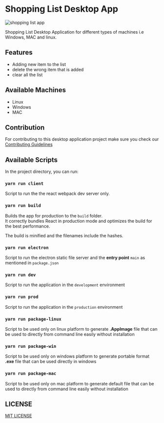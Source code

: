# Shopping List Desktop App

![shopping list app](./public/hello.gif)

Shopping List Desktop Application for different types of machines i.e Windows, MAC and linux.

## Features

* Adding new item to the list
* delete the wrong item that is added
* clear all the list

## Available Machines

* Linux
* Windows
* MAC

## Contribution

For contributing to this desktop application project make sure you check our [Contributing Guidelines](.github/CONTRIBUTING.md)

## Available Scripts

In the project directory, you can run:

### `yarn run client`

Script to run the the react webpack dev server only.

### `yarn run build`

Builds the app for production to the `build` folder.\
It correctly bundles React in production mode and optimizes the build for the best performance.

The build is minified and the filenames include the hashes.

### `yarn run electron`

Script to run the electron static file server and the **entry point** `main` as mentioned in `package.json`

### `yarn run dev`

Script to run the application in the `development` environment

### `yarn run prod`

Script to run the application in the `production` environment

### `yarn run package-linux`

Script to be used only on linux platform to generate **.AppImage** file that can be used to directly from command line easily without installation

### `yarn run package-win`

Script to be used only on windows platform to generate portable format **.exe** file that can be used directly in windows

### `yarn run package-mac`

Script to be used only on mac platform to generate default file that can be used to directly from command line easily without installation

## LICENSE

[MIT LICENSE](LICENSE)
